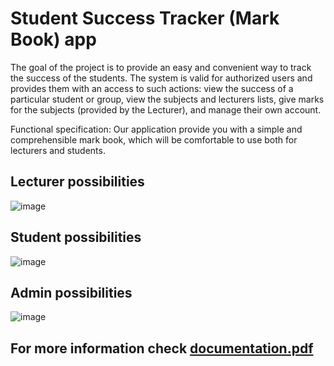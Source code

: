# Student Success Tracker (Mark Book) app
The goal of the project is to provide an easy and convenient way to track the success of the students. The system is valid for authorized users and provides them
with an access to such actions: view the success of a particular student or group, view the subjects and lecturers lists, give marks for the subjects (provided by the Lecturer), and manage their own account.

Functional specification: 
Our application provide you with a simple and comprehensible mark book, which will be comfortable to use both for lecturers and students. 
## Lecturer possibilities
![image](https://user-images.githubusercontent.com/46458014/146418527-94ab8cc7-64e9-4616-9e40-5e50dd970c2d.png)
## Student possibilities
![image](https://user-images.githubusercontent.com/46458014/146418494-a68e1d21-f11e-4aa1-a9ab-5a46bc28bb52.png)
## Admin possibilities
![image](https://user-images.githubusercontent.com/46458014/146418552-7531430d-9c55-4374-8316-ecc4e341b829.png)
## For more information check [documentation.pdf](https://github.com/user/repo/blob/branch/other_file.md)

